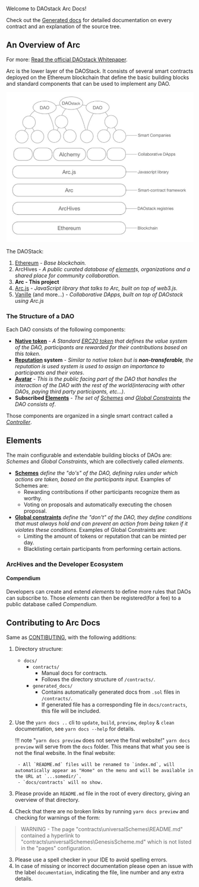 Welcome to DAOstack Arc Docs!

Check out the [Generated docs](generated_docs) for detailed documentation on every contract and an explanation of the source tree.

## An Overview of Arc

For more: [Read the official DAOstack Whitepaper](https://github.com/daostack/docs/blob/master/DAOstack%20White%20Paper%20V1.0.pdf).

Arc is the lower layer of the DAOStack. It consists of several smart contracts deployed on the Ethereum blockchain that define the basic building blocks and standard components that can be used to implement any DAO.

![The DAOStack](img/the-dao-stack.png)

The DAOStack:

1. [Ethereum](https://www.ethereum.org/) - *Base blockchain.*
2. ArcHives - *A public curated database of [element](#elements)s, organizations and a shared place for community collaboration*.
3. **Arc - This project**
4. [Arc.js](https://github.com/daostack/arc.js) - *JavaScript library that talks to Arc, built on top of web3.js.*
5. [Vanille](https://github.com/daostack/vanille) (and more...) - *Collaborative DApps, built on top of DAOstack using Arc.js*

### The Structure of a DAO

Each DAO consists of the following components:

* **[Native token](generated_docs/controller/DAOToken.md)** - *A Standard [ERC20 token](https://theethereum.wiki/w/index.php/ERC20_Token_Standard) that defines the value system of the DAO, participants are rewarded for their contributions based on this token*.
* **[Reputation](generated_docs/controller/Reputation.md) system** - *Similar to native token but is **non-transferable**, the reputation is used system is used to assign an importance to participants and their votes*.
* **[Avatar](generated_docs/controller/Avatar.md)** - *This is the public facing part of the DAO that handles the interaction of the DAO with the rest of the world(interacing with other DAOs, paying third party participants, etc...)*.
* **Subscribed [Elements](#elements)** - *The set of [Schemes](generated_docs/universalSchemes) and [Global Constraints](generated_docs/globalConstraints) the DAO consists of*.

Those components are organized in a single smart contract called a *[Controller](Controller)*.

## Elements

The main configurable and extendable building blocks of DAOs are:
*Schemes* and *Global Constraints*, which are collectively called *elements*.

* **[Schemes](generated_docs/universalSchemes/UniversalSchemeInterface.md)** *define the "do's" of the DAO, defining rules under which actions are taken, based on the participants input.* Examples of Schemes are:
    * Rewarding contributions if other participants recognize them as worthy.
    * Voting on proposals and automatically executing the chosen proposal.
* **[Global constraints](generated_docs/globalConstraints/GlobalConstraintInterface.md)** *define the "don't" of the DAO, they define conditions that must always hold and can prevent an action from being taken if it violates these conditions.* Examples of Global Constraints are:
    * Limiting the amount of tokens or reputation that can be minted per day.
    * Blacklisting certain participants from performing certain actions.

### ArcHives and the Developer Ecosystem

#### Compendium

Developers can create and extend *elements* to define more rules that DAOs can subscribe to.
Those *elements* can then be registered(for a fee) to a public database called *Compendium*.

## Contributing to Arc Docs
Same as [CONTIBUTING](https://github.com/daostack/Arc/blob/master/CONTRIBUTING.md), with the following additions:

1. Directory structure:
    - `docs/`
        - `contracts/`
            - Manual docs for contracts.
            - Follows the directory structure of `/contracts/`.
        - `generated_docs/`
            - Contains automatically generated docs from `.sol` files in `/contracts/`.
            - If generated file has a corresponding file in `docs/contracts`, this file will be included.
2. Use the `yarn docs ..` cli to `update`, `build`, `preview`, `deploy` & `clean` documentation, see `yarn docs --help` for details.

    !!! note "`yarn docs preview` does not serve the final website!"
        `yarn docs preview` will serve from the `docs` folder. This means that what you see is not the final website.
        In the final website:

        - All `README.md` files will be renamed to `index.md`, will automatically appear as "Home" on the menu and will be available in the URL at `...somedir/`.
        - `docs/contracts` will no show.

2. Please provide an `README.md` file in the root of every directory, giving an overview of that directory.
3. Check that there are no broken links by running `yarn docs preview` and checking for warnings of the form:
 > WARNING -  The page "contracts\universalSchemes\README.md" contained a hyperlink to "contracts\universalSchemes\GenesisScheme.md" which is not listed in the "pages" configuration.
3. Please use a spell checker in your IDE to avoid spelling errors.
4. In case of missing or incorrect documentation please open an issue with the label `documentation`, indicating the file, line number and any extra details.
